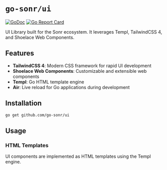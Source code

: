 # `go-sonr/ui`

[![GoDoc](https://godoc.org/github.com/sonr-io/motr?status.svg)](https://godoc.org/github.com/sonr-io/motr)
[![Go Report Card](https://goreportcard.com/badge/github.com/sonr-io/motr)](https://goreportcard.com/report/github.com/sonr-io/motr)

UI Library built for the Sonr ecosystem. It leverages Templ, TailwindCSS 4, and Shoelace Web Components.

## Features

- **TailwindCSS 4**: Modern CSS framework for rapid UI development
- **Shoelace Web Components**: Customizable and extensible web components
- **Templ**: Go HTML template engine
- **Air**: Live reload for Go applications during development

## Installation

```bash
go get github.com/go-sonr/ui
```

## Usage

### HTML Templates

UI components are implemented as HTML templates using the Templ engine.
